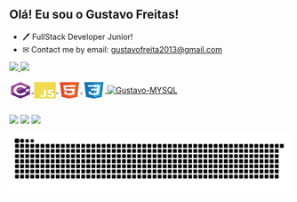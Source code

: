 ## Olá! Eu sou o Gustavo Freitas! 
 
- 🖊 FullStack Developer Junior!
- ✉ Contact me by email: gustavofreita2013@gmail.com

 <div>
  <a href="https://github.com/W3SL3YZz">
  <img height="160em" src="https://github-readme-stats.vercel.app/api?username=GustavoFreitas2806t&show_icons=true&theme=blue&include_all_commits=true&count_private=true"/>
  <img height="110em" src="https://github-readme-stats.vercel.app/api/top-langs/?username=GustavoFreitas2806&layout=compact&langs_count=7&theme=blue"/>
</div>
<div style="display: inline_block"><br>
  <img align="center" alt="Gustavo-Csharp" height="30" width="40" src="https://raw.githubusercontent.com/devicons/devicon/master/icons/csharp/csharp-original.svg">
  <img align="center" alt="Gustavo-Js" height="30" width="40" src="https://raw.githubusercontent.com/devicons/devicon/master/icons/javascript/javascript-plain.svg">
  <img align="center" alt="Gustavo-HTML" height="30" width="40" src="https://raw.githubusercontent.com/devicons/devicon/master/icons/html5/html5-original.svg">
  <img align="center" alt="Gustavo-CSS" height="30" width="40" src="https://raw.githubusercontent.com/devicons/devicon/master/icons/css3/css3-original.svg">
  <img align="center" alt="Gustavo-MYSQL" height="30" width="40" src="https://img.shields.io/badge/MySQL-005C84?style=for-the-badge&logo=mysql&logoColor=white">
</div>
  
  ##
 
<div> 
  <a href = "gustavofreita2013@gmail.com"><img src="https://img.shields.io/badge/-Gmail-%23333?style=for-the-badge&logo=gmail&logoColor=white" target="_blank"></a>
  <a href="https://www.linkedin.com/in/wesley-willian-33b034234/" target="_blank"><img src="https://img.shields.io/badge/-LinkedIn-%230077B5?style=for-the-badge&logo=linkedin&logoColor=white" target="_blank"></a> 
  <a href="https://api.whatsapp.com/send?phone=5513996581756&text=Ol%C3%A1%20Wesley!"><img src="https://img.shields.io/badge/WhatsApp-25D366?style=for-the-badge&logo=whatsapp&logoColor=white"></a>
  
 
  ![Snake animation](https://github.com/W3SL3YZz/W3SL3YZz/blob/output/github-contribution-grid-snake.svg)
 
</div>